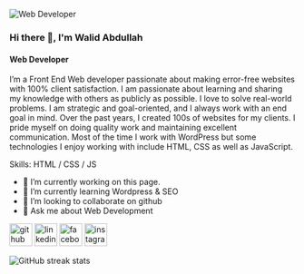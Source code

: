 ![Web Developer](https://scontent.fcgp27-1.fna.fbcdn.net/v/t39.30808-6/469212200_600663342410279_2249817199922998569_n.png?_nc_cat=105&ccb=1-7&_nc_sid=cc71e4&_nc_eui2=AeFZ_O4fQ0vfi-XzzNMEaNgvdxSF29FgseZ3FIXb0WCx5iPmBxpHVHNNX83TZGupQtu8C3cCigZaN2XwUWGc_tD7&_nc_ohc=od7lHt3aGHcQ7kNvgHoOpuy&_nc_zt=23&_nc_ht=scontent.fcgp27-1.fna&_nc_gid=ARzwi-d0E4IdI3jKD_E4qcY&oh=00_AYCwILAT_CmlI-GloS3ihk6k6MgRkzaZX174mshwvhkMHw&oe=675793A8)

### Hi there 👋, I'm Walid Abdullah
#### Web Developer


I’m a Front End Web developer passionate about making error-free websites with 100% client satisfaction. I am passionate about learning and sharing my knowledge with others as publicly as possible. I love to solve real-world problems. I am strategic and goal-oriented, and I always work with an end goal in mind. Over the past years, I created 100s of websites for my clients. I pride myself on doing quality work and maintaining excellent communication. Most of the time I work with WordPress but some technologies I enjoy working with include HTML, CSS as well as JavaScript.

Skills: HTML / CSS / JS

- 🔭 I’m currently working on this page. 
- 🌱 I’m currently learning Wordpress & SEO 
- 👯 I’m looking to collaborate on github 
- 💬 Ask me about Web Development 


[<img src='https://cdn.jsdelivr.net/npm/simple-icons@3.0.1/icons/github.svg' alt='github' height='40'>](https://github.com/WalidAbdullah)  [<img src='https://cdn.jsdelivr.net/npm/simple-icons@3.0.1/icons/linkedin.svg' alt='linkedin' height='40'>](https://www.linkedin.com/in/WalidAbdullah/)  [<img src='https://cdn.jsdelivr.net/npm/simple-icons@3.0.1/icons/facebook.svg' alt='facebook' height='40'>](https://www.facebook.com/WalidAbdullah3541)  [<img src='https://cdn.jsdelivr.net/npm/simple-icons@3.0.1/icons/instagram.svg' alt='instagram' height='40'>](https://www.instagram.com/WalidAbdullah3541/)  

![GitHub streak stats](https://streak-stats.demolab.com/?user=WalidAbdullah)  

